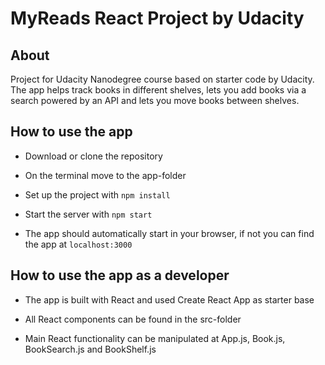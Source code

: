 # MyReads React Project by Udacity

## About

Project for Udacity Nanodegree course based on starter code by Udacity. The app helps track books in different shelves, lets you add books via a search powered by an API and lets you move books between shelves.

## How to use the app

- Download or clone the repository

- On the terminal move to the app-folder

- Set up the project with `npm install`

- Start the server with `npm start`

- The app should automatically start in your browser, if not you can find the app at `localhost:3000`

## How to use the app as a developer

- The app is built with React and used Create React App as starter base

- All React components can be found in the src-folder

- Main React functionality can be manipulated at App.js, Book.js, BookSearch.js and BookShelf.js
